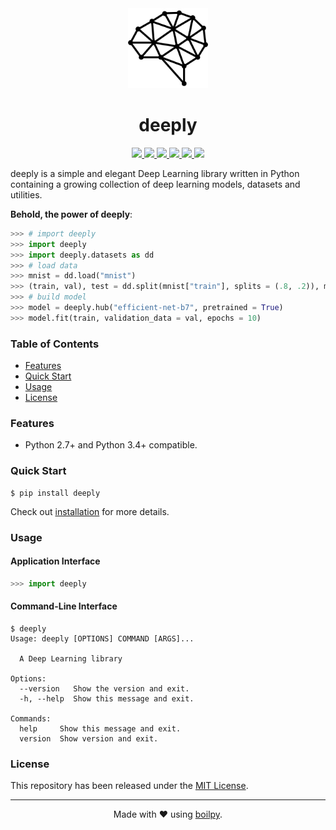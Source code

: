<div align="center">
  <img src=".github/assets/logo.png" height="128">
  <h1>
    deeply
  </h1>
</div>

<p align="center">
    <a href='https://github.com/achillesrasquinha/deeply//actions?query=workflow:"Continuous Integration"'>
      <img src="https://img.shields.io/github/workflow/status/achillesrasquinha/deeply/Continuous Integration?style=flat-square">
    </a>
    <a href="https://coveralls.io/github/achillesrasquinha/deeply">
      <img src="https://img.shields.io/coveralls/github/achillesrasquinha/deeply.svg?style=flat-square">
    </a>
    <a href="https://pypi.org/project/deeply/">
      <img src="https://img.shields.io/pypi/v/deeply.svg?style=flat-square">
    </a>
    <a href="https://pypi.org/project/deeply/">
      <img src="https://img.shields.io/pypi/l/deeply.svg?style=flat-square">
    </a>
    <a href="https://pypi.org/project/deeply/">
		  <img src="https://img.shields.io/pypi/pyversions/deeply.svg?style=flat-square">
	  </a>
    <a href="https://git.io/boilpy">
      <img src="https://img.shields.io/badge/made%20with-boilpy-red.svg?style=flat-square">
    </a>
</p>

deeply is a simple and elegant Deep Learning library written in Python containing a growing collection of deep learning models, datasets and utilities.

**Behold, the power of deeply**:

```python
>>> # import deeply
>>> import deeply
>>> import deeply.datasets as dd
>>> # load data
>>> mnist = dd.load("mnist")
>>> (train, val), test = dd.split(mnist["train"], splits = (.8, .2)), mnist["test"]
>>> # build model
>>> model = deeply.hub("efficient-net-b7", pretrained = True)
>>> model.fit(train, validation_data = val, epochs = 10)
```

### Table of Contents
* [Features](#features)
* [Quick Start](#quick-start)
* [Usage](#usage)
* [License](#license)

### Features
* Python 2.7+ and Python 3.4+ compatible.

### Quick Start

```shell
$ pip install deeply
```

Check out [installation](docs/source/installation.md) for more details.

### Usage

#### Application Interface

```python
>>> import deeply
```


#### Command-Line Interface

```console
$ deeply
Usage: deeply [OPTIONS] COMMAND [ARGS]...

  A Deep Learning library

Options:
  --version   Show the version and exit.
  -h, --help  Show this message and exit.

Commands:
  help     Show this message and exit.
  version  Show version and exit.
```


### License

This repository has been released under the [MIT License](LICENSE).

---

<div align="center">
  Made with ❤️ using <a href="https://git.io/boilpy">boilpy</a>.
</div>
